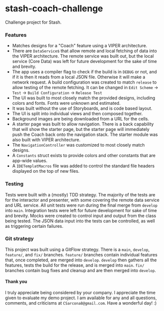 # stash-coach-challenge
Challenge project for Stash.

### Features
- Matches designs for a "Coach" feature using a VIPER architecture. 
- There are `DataService`s that allow remote and local fetching of data into the VIPER architecture. The remote service was built out, but the local service (Core Data) was left for future development for the sake of time and brevity.
- The app uses a compiler flag to check if the build is in `DEBUG` or not, and if it is then it reads from a local JSON file. Otherwise it will make a network request. A build configuration was created to match `release` to allow testing of the remote fetching. It can be changed in `Edit Scheme` -> `Test` -> `Build Configuration` -> `Release Test`
- The UI was built to most closely match the provided designs, including colors and fonts. Fonts were unknown and estimated.
- It was built without the use of Storyboards, and is code based layout.
- The UI is split into individual views and then composed together.
- Background images are being downloaded from a URL for the cells.
- A starter page was built to allow navigation. There is a back capability that will show the starter page, but the starter page will immediately push the Coach back onto the navigation stack. The starter module was also built with VIPER architecture.
- The `NavigationController` was customized to most closely match designs.
- A `Constants` struct exists to provide colors and other constants that are app-wide values.
- A `IDETemplatMacros` file was added to control the standard file headers displayed on the top of new files.

### Testing
Tests were built with a (mostly) TDD strategy. The majority of the tests are for the interactor and presenter, with some covering the remote data service and URL service. All unit tests were run during the final merge from `develop` into `main`. Integration tests were left for future development for sake of time and brevity. Mocks were created to control input and output from the class being tested. The JSON data input into the tests can be controlled, as well as triggering certain failures.

### Git strategy
This project was built using a GitFlow strategy. There is a  `main`, `develop`, `feature/`, and `fix/` branches. `feature/` branches contain individual features that, once completed, are merged into `develop`. `develop` then gathers all the features, tests the build for the release, and is merged into `main`. `fix/` branches contain bug fixes and cleanup and are then merged into `develop`.


#### Thank you
I truly appreciate being considered by your company. I appreciate the time given to evaluate my demo project. I am available for any and all questions, comments, and criticisms at `CSarcona8@gmail.com`. Have a wonderful day! :)
